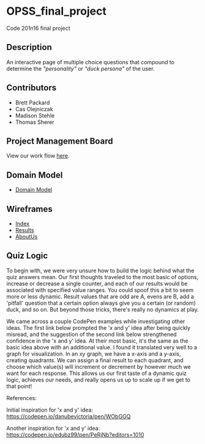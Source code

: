 # OPSS_final_project
Code 201n16 final project

## Description
An interactive page of multiple choice questions that compound to determine the _"personality"_ or _"duck persona"_ of the user. 

## Contributors
- Brett Packard
- Cas Olejniczak
- Madison Stehle
- Thomas Sherer

## Project Management Board
View our work flow [here](https://github.com/OPSS2019/OPSS_final_project/projects).

## Domain Model
- [Domain Model](/assets/dataflow.png)

## Wireframes
- [Index](/assets/wireframeIndex.png)
- [Results](/assets/wireframeResults.png)
- [AboutUs](/assets/wireframeAboutUs.png)

## Quiz Logic
   To begin with, we were very unsure how to build the logic behind what the quiz answers mean. Our first thoughts traveled to the most basic of options, increase or decrease a single counter, and each of our results would be associated with specified value ranges. You could spoof this a bit to seem more or less dynamic. Result values that are odd are A, evens are B, add a 'pitfall' question that a certain option always give you a certain (or random) duck, and so on. But beyond those tricks, there's really no dynamics at play.
  
   We came across a couple CodePen examples while investigating other ideas. The first link below prompted the 'x and y' idea after being quickly misread, and the suggestion of the second link below strengthened confidence in the 'x and y' idea. At their most basic, it's the same as the basic idea above with an additional value. I found it translated very well to a graph for visualization. In an xy graph, we have a x-axis and a y-axis, creating quadrants. We can assign a final result to each quadrant, and choose which value(s) will increment or decrement by however much we want for each response. This allows us our first taste of a dynamic quiz logic, achieves our needs, and really opens us up to scale up if we get to that point!

   References:
  
Initial inspiration for 'x and y' idea: https://codepen.io/danubevictoria/pen/WObGGQ

Another inspiration for 'x and y' idea: https://codepen.io/edubz99/pen/PeRjNb?editors=1010

